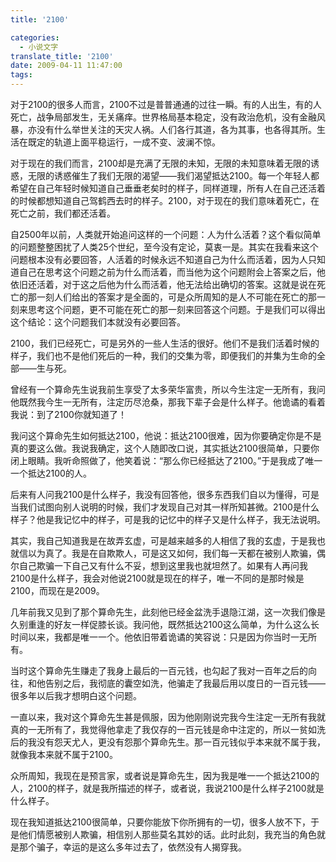```yaml
---
title: '2100'

categories:
  - 小说文字
translate_title: '2100'
date: 2009-04-11 11:47:00
tags:
---
```


对于2100的很多人而言，2100不过是普普通通的过往一瞬。有的人出生，有的人死亡，战争局部发生，无关痛痒。世界格局基本稳定，没有政治危机，没有金融风暴，亦没有什么举世关注的天灾人祸。人们各行其道，各为其事，也各得其所。生活在既定的轨道上面平稳运行，一成不变、波澜不惊。

对于现在的我们而言，2100却是充满了无限的未知，无限的未知意味着无限的诱惑，无限的诱惑催生了我们无限的渴望——我们渴望抵达2100。每一个年轻人都希望在自己年轻时候知道自己垂垂老矣时的样子，同样道理，所有人在自己还活着的时候都想知道自己驾鹤西去时的样子。2100，对于现在的我们意味着死亡，在死亡之前，我们都还活着。

自2500年以前，人类就开始追问这样的一个问题：人为什么活着？这个看似简单的问题整整困扰了人类25个世纪，至今没有定论，莫衷一是。其实在我看来这个问题根本没有必要回答，人活着的时候永远不知道自己为什么而活着，因为人只知道自己在思考这个问题之前为什么而活着，而当他为这个问题附会上答案之后，他依旧还活着，对于这之后他为什么而活着，他无法给出确切的答案。这就是说在死亡的那一刻人们给出的答案才是全面的，可是众所周知的是人不可能在死亡的那一刻来思考这个问题，更不可能在死亡的那一刻来回答这个问题。于是我们可以得出这个结论：这个问题我们本就没有必要回答。

2100，我们已经死亡，可是另外的一些人生活的很好。他们不是我们活着时候的样子，我们也不是他们死后的一种，我们的交集为零，即便我们的并集为生命的全部——生与死。

曾经有一个算命先生说我前生享受了太多荣华富贵，所以今生注定一无所有，我问他既然我今生一无所有，注定历尽沧桑，那我下辈子会是什么样子。他诡谲的看着我说：到了2100你就知道了！

我问这个算命先生如何抵达2100，他说：抵达2100很难，因为你要确定你是不是真的要这么做。我说我确定，这个人随即改口说，其实抵达2100很简单，只要你闭上眼睛。我听命照做了，他笑着说：“那么你已经抵达了2100。”于是我成了唯一一个抵达2100的人。

后来有人问我2100是什么样子，我没有回答他，很多东西我们自以为懂得，可是当我们试图向别人说明的时候，我们才发现自己对其一样所知甚微。2100是什么样子？他是我记忆中的样子，可是我的记忆中的样子又是什么样子，我无法说明。

其实，我自己知道我是在故弄玄虚，可是越来越多的人相信了我的玄虚，于是我也就信以为真了。我是在自欺欺人，可是这又如何，我们每一天都在被别人欺骗，偶尔自己欺骗一下自己又有什么不妥，想到这里我也就坦然了。如果有人再问我2100是什么样子，我会对他说2100就是现在的样子，唯一不同的是那时候是2100，而现在是2009。

几年前我又见到了那个算命先生，此刻他已经金盆洗手退隐江湖，这一次我们像是久别重逢的好友一样促膝长谈。我问他，既然抵达2100这么简单，为什么这么长时间以来，我都是唯一一个。他依旧带着诡谲的笑容说：只是因为你当时一无所有。

当时这个算命先生赚走了我身上最后的一百元钱，也勾起了我对一百年之后的向往，和他告别之后，我彻底的囊空如洗，他骗走了我最后用以度日的一百元钱——很多年以后我才想明白这个问题。

一直以来，我对这个算命先生甚是佩服，因为他刚刚说完我今生注定一无所有我就真的一无所有了，我觉得他拿走了我仅存的一百元钱是命中注定的，所以一贫如洗后的我没有怨天尤人，更没有怨那个算命先生。那一百元钱似乎本来就不属于我，就像我本来就不属于2100。

众所周知，我现在是预言家，或者说是算命先生，因为我是唯一一个抵达2100的人，2100的样子，就是我所描述的样子，或者说，我说2100是什么样子2100就是什么样子。

现在我知道抵达2100很简单，只要你能放下你所拥有的一切，很多人放不下，于是他们情愿被别人欺骗，相信别人那些莫名其妙的话。此时此刻，我充当的角色就是那个骗子，幸运的是这么多年过去了，依然没有人揭穿我。